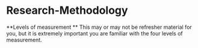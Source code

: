 # Research-Methodology

**Levels of measurement
**
This may or may not be refresher material for you, but it is extremely important you are familiar with the four levels of measurement.

